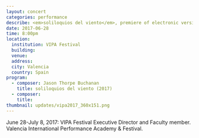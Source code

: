 ```yaml
---
layout: concert
categories: performance
describe: <em>soliloquios del viento</em>, premiere of electronic version, Ensemble Interface. 2017 VIPA Festival.
date: 2017-06-28
time: 8:00pm
location:
  institution: VIPA Festival
  building:
  venue:
  address:
  city: Valencia
  country: Spain
program:
  - composer: Jason Thorpe Buchanan
    title: soliloquios del viento (2017)
  - composer:
    title:
thumbnail: updates/vipa2017_360x151.png
---
```


June 28-July 8, 2017: VIPA Festival Executive Director and Faculty member. Valencia International Performance Academy & Festival.
